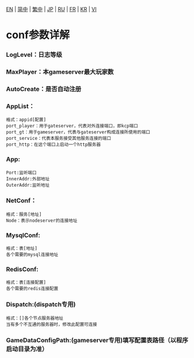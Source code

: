 [EN](./zh-CN.md) | [简中](./zh-CN.md) | [繁中](./zh-CN.md) | [JP](./zh-CN.md) | [RU](./zh-CN.md) | [FR](./zh-CN.md) | [KR](./zh-CN.md) | [VI](./zh-CN.md)

# conf参数详解

### LogLevel：日志等级
### MaxPlayer：本gameserver最大玩家数
### AutoCreate：是否自动注册
### AppList：
    格式：appid[配置]
    port_player：用于gateserver，代表对外连接端口，即kcp端口
    port_gt：用于gameserver，代表与gateserver构成连接所使用的端口
    port_service：代表本服务接受其他服务连接的端口
    port_http：在这个端口上启动一个http服务器
### App:
    Port:监听端口
    InnerAddr:外部地址
    OuterAddr:监听地址
### NetConf：
    格式：服务[地址]
    Node：表示nodeserver的连接地址
### MysqlConf:
    格式：表[地址]
    各个需要的mysql连接地址
### RedisConf:
    格式：表[连接配置]
    各个需要的redis连接配置
### Dispatch:(dispatch专用)
    格式：[]各个节点服务器地址
    当有多个不互通的服务器时，修改此配置可连接
### GameDataConfigPath:(gameserver专用)填写配置表路径（以程序启动目录为准）